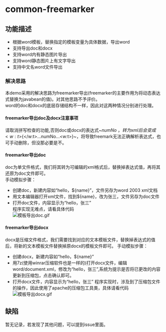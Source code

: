 # common-freemarker
## 功能描述
* 根据word模板，替换指定的模板变量为具体数据，导出word
* 支持导出doc和docx
* 支持word内有静态图片导出
* 支持word静态图片上有文字导出
* 支持中文名word文件导出
### 解决思路
本demo采用的解决思路为freemarker导出(freemarker的主要作用为将动态表达式替换为javabean的值)。对其他思路不予评价。  
word的doc和docx的底层存储结构不一样，因此对这两种情况分别进行处理。
#### freemarker导出doc及docx注意事项
请取消拼写检查的功能,否则doc或docx的表达式~${numNo}~，转为xml后会变成~<w:t>${</w:t>...numNo...<w:t>}~，将导致freemark无法正确解析表达式，也可手动删除，但没那必要是不。
#### freemarker导出doc
doc为单文件格式，我们将其转为可编辑的xml格式后，替换掉表达式值，再将其还原为doc文件即可。  
手动模拟步骤：  
* 创建doc，新建内容如“hello，${name}”，文件另存为word 2003 xml文档
* 用文本编辑器打开xml文件，找到${name}，改为张三，文件另存为doc文件
* 打开doc文件，内容显示为“hello，张三”  
程序实现无难点，请看具体代码  
![模板导出doc.gif](https://github.com/shaohj/shj_tools/tree/master/imgs/blog/模板导出doc.gif)  
#### freemarker导出docx
docx是压缩文件格式，我们需要找到对应的文本模板文件，替换掉表达式的值后，将新的文本模板文件替换掉原docx的模板文件即可。
手动模拟步骤：
* 创建docx，新建内容如“hello，${name}”
* 用7z(使用winrar压缩软件也是一样的)打开docx文件，编辑word/document.xml，修改为“hello，张三”,系统为提示是否将已更改的内容更新到压缩包，点击确认即可。
* 打开docx文件，内容显示为“hello，张三”
程序实现时，涉及到了压缩包文件的操作，因此使用了apache的压缩包工具类，具体请看代码  
![模板导出docx.gif](https://github.com/shaohj/shj_tools/tree/master/imgs/blog/模板导出docx.gif)  
## 缺陷
暂无记录，若发现了其他问题，可以提到issue里面。
